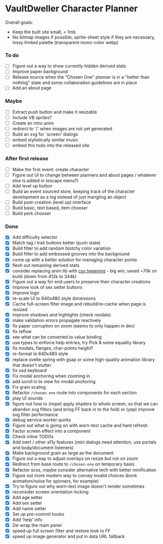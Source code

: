 # VaultDweller Character Planner

Overall goals:

- Keep the built site small, < 1mb
- No bitmap images if possible, sprite-sheet style if they are necessary, lossy limited palette (transparent mono-color webp)

### To do

- [ ] Figure out a way to show currently hidden derived stats
- [ ] Improve paper background
- [ ] Release source when the "Chosen One" planner is in a "better than nothing" state and some collaboration guidelines are in place
- [ ] Add an about page

### Maybe

- [ ] Extract push button and make it resizable
- [ ] Include VB sprites?
- [ ] Create an intro anim
- [ ] redirect to '/' when images are not yet generated
- [ ] Build an svg for 'screen' dialogs
- [ ] embed stylistically similar music
- [ ] embed this todo into the released site

### After first release

- [ ] Make the first event: create character
- [ ] Figure out UI to change between planners and about pages / whatever else is added in (escape menu?)
- [ ] Add level up button
- [ ] Build an event sourced store, keeping track of the character development as a log instead of just mangling an object
- [ ] Build post-creation (level up) interface
- [ ] Build basic, text based, item chooser
- [ ] Build perk chooser

### Done

- [x] Add difficulty selector
- [x] Match tag / trait buttons better (push state)
- [x] Build filter to add random blotchy color variation
- [x] Build filter to add embossed grooves into the background
- [x] come up with a better solution for managing character points
- [x] flesh out remaining derived stats
- [x] consider replacing anim lib with [css tweening](https://news.ycombinator.com/item?id=36442797) - big win, saved ~70k on build (down from 412k to 344k)
- [x] Figure out a way for end users to preserve their character creations
- [x] Improve look of sex setter buttons
- [x] Improve logo
- [x] re-scale UI to 640x480 style dimensions
- [x] Cache full-screen filter image and rebuild/re-cache when page is resized
- [x] improve shadows and highlights (check modals)
- [x] make validation errors propagate reactively
- [x] fix paper corruption on zoom (seems to only happen in dev)
- [x] fix reflow
- [x] see what can be converted to value binding
- [x] use types to enforce help entries, try Pick & some equality library
- [x] fix modals, flanges, char-points height?
- [x] re-format to 640x480 style
- [x] replace svelte spring with gsap or some high-quality animation library that doesn't stutter
- [x] fix osd keyboard
- [x] Fix modal anchoring when zooming in
- [x] add scroll in to view for modal anchoring
- [x] Fix grain scaling
- [x] Refactor `/chosen-one` route into components for each section
- [x] play UI sounds
- [x] figure out how to (nope) apply shaders to whole screen, so that we can abandon svg filters (and bring FF back in to the fold) or (yep) improve svg filter performance
- [x] debug service worker quirks
- [x] Figure out what is going on with worn-text cache and hard refresh
- [x] Factor screen effect into a component
- [x] Check inline TODOs
- [x] Add inert / other a11y features (mini dialogs need attention, use portals and body/document listeners)
- [x] Make background grain as large as the document
- [x] Figure out a way to adjust overlays on resize but not on zoom
- [x] Redirect from base route to `/chosen-one` on temporary basis
- [x] Refactor scss, maybe consider alternative tech with better minification
- [x] Figure out more modern way to convey invalid choices (bonk animation/noise for spinners, for example)
- [x] Try to figure out why worn-text image doesn't render sometimes
- [x] reconsider screen orientation locking
- [x] Add age setter
- [x] Add sex setter
- [x] Add name setter
- [x] Set up pre-commit hooks
- [x] Add 'help' info
- [x] De-wrap the main panel
- [x] speed up full screen filter and restore look to FF
- [x] speed up image generator and put in data URL fallback
